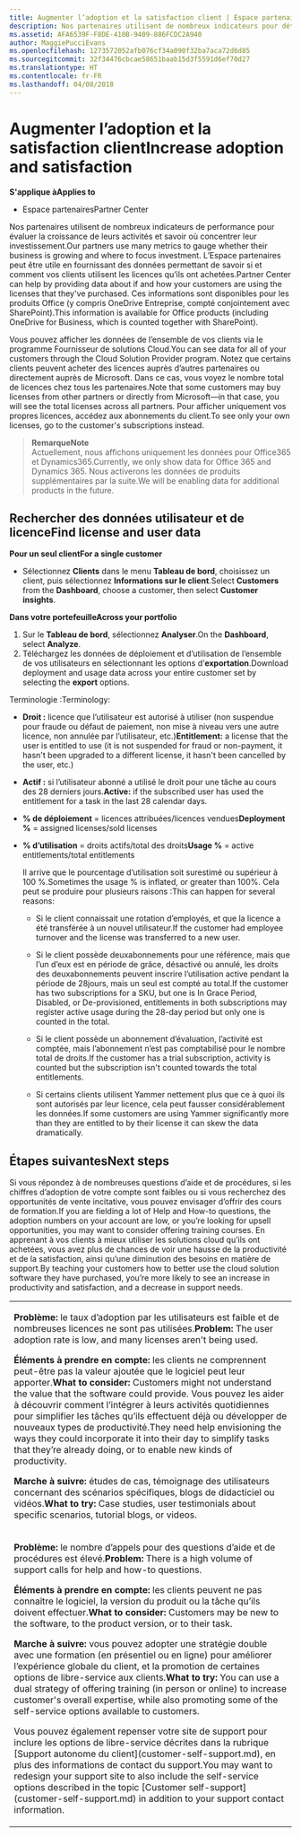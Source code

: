 ```yaml
---
title: Augmenter l’adoption et la satisfaction client | Espace partenaires
description: Nos partenaires utilisent de nombreux indicateurs pour déterminer si leur entreprise se développe et cibler leur investissement. L’Espace partenaires peut être utile en fournissant des données permettant de savoir si et comment vos clients utilisent les licences qu’ils ont achetées.
ms.assetid: AFA6539F-F8DE-410B-9409-886FCDC2A940
author: MaggiePucciEvans
ms.openlocfilehash: 1273572052afb076cf34a090f32ba7aca72d6d85
ms.sourcegitcommit: 32f34476cbcae58651baab15d3f5591d6ef70d27
ms.translationtype: HT
ms.contentlocale: fr-FR
ms.lasthandoff: 04/08/2018
---
```

# <a name="increase-adoption-and-satisfaction"></a><span data-ttu-id="18280-104">Augmenter l’adoption et la satisfaction client</span><span class="sxs-lookup"><span data-stu-id="18280-104">Increase adoption and satisfaction</span></span>

**<span data-ttu-id="18280-105">S'applique à</span><span class="sxs-lookup"><span data-stu-id="18280-105">Applies to</span></span>**

-  <span data-ttu-id="18280-106">Espace partenaires</span><span class="sxs-lookup"><span data-stu-id="18280-106">Partner Center</span></span>

<span data-ttu-id="18280-107">Nos partenaires utilisent de nombreux indicateurs de performance pour évaluer la croissance de leurs activités et savoir où concentrer leur investissement.</span><span class="sxs-lookup"><span data-stu-id="18280-107">Our partners use many metrics to gauge whether their business is growing and where to focus investment.</span></span> <span data-ttu-id="18280-108">L’Espace partenaires peut être utile en fournissant des données permettant de savoir si et comment vos clients utilisent les licences qu’ils ont achetées.</span><span class="sxs-lookup"><span data-stu-id="18280-108">Partner Center can help by providing data about if and how your customers are using the licenses that they've purchased.</span></span> <span data-ttu-id="18280-109">Ces informations sont disponibles pour les produits Office (y compris OneDrive&nbsp;Entreprise, compté conjointement avec SharePoint).</span><span class="sxs-lookup"><span data-stu-id="18280-109">This information is available for Office products (including OneDrive for Business, which is counted together with SharePoint).</span></span>

<span data-ttu-id="18280-110">Vous pouvez afficher les données de l’ensemble de vos clients via le programme Fournisseur de solutions Cloud.</span><span class="sxs-lookup"><span data-stu-id="18280-110">You can see data for all of your customers through the Cloud Solution Provider program.</span></span> <span data-ttu-id="18280-111">Notez que certains clients peuvent acheter des licences auprès d’autres partenaires ou directement auprès de Microsoft. Dans ce cas, vous voyez le nombre total de licences chez tous les partenaires.</span><span class="sxs-lookup"><span data-stu-id="18280-111">Note that some customers may buy licenses from other partners or directly from Microsoft—in that case, you will see the total licenses across all partners.</span></span> <span data-ttu-id="18280-112">Pour afficher uniquement vos propres licences, accédez aux abonnements du client.</span><span class="sxs-lookup"><span data-stu-id="18280-112">To see only your own licenses, go to the customer's subscriptions instead.</span></span>

>**<span data-ttu-id="18280-113">Remarque</span><span class="sxs-lookup"><span data-stu-id="18280-113">Note</span></span>**<br> <span data-ttu-id="18280-114">Actuellement, nous affichons uniquement les données pour Office365 et Dynamics365.</span><span class="sxs-lookup"><span data-stu-id="18280-114">Currently, we only show data for Office 365 and Dynamics 365.</span></span> <span data-ttu-id="18280-115">Nous activerons les données de produits supplémentaires par la suite.</span><span class="sxs-lookup"><span data-stu-id="18280-115">We will be enabling data for additional products in the future.</span></span>

## <a name="find-license-and-user-data"></a><span data-ttu-id="18280-116">Rechercher des données utilisateur et de licence</span><span class="sxs-lookup"><span data-stu-id="18280-116">Find license and user data</span></span>


**<span data-ttu-id="18280-117">Pour un seul client</span><span class="sxs-lookup"><span data-stu-id="18280-117">For a single customer</span></span>**

-   <span data-ttu-id="18280-118">Sélectionnez **Clients** dans le menu **Tableau de bord**, choisissez un client, puis sélectionnez **Informations sur le client**.</span><span class="sxs-lookup"><span data-stu-id="18280-118">Select **Customers** from the **Dashboard**, choose a customer, then select **Customer insights**.</span></span>

**<span data-ttu-id="18280-119">Dans votre portefeuille</span><span class="sxs-lookup"><span data-stu-id="18280-119">Across your portfolio</span></span>**

1.  <span data-ttu-id="18280-120">Sur le **Tableau de bord**, sélectionnez **Analyser**.</span><span class="sxs-lookup"><span data-stu-id="18280-120">On the **Dashboard**, select **Analyze**.</span></span>
2.  <span data-ttu-id="18280-121">Téléchargez les données de déploiement et d’utilisation de l’ensemble de vos utilisateurs en sélectionnant les options d’**exportation**.</span><span class="sxs-lookup"><span data-stu-id="18280-121">Download deployment and usage data across your entire customer set by selecting the **export** options.</span></span>

<span data-ttu-id="18280-122">Terminologie&nbsp;:</span><span class="sxs-lookup"><span data-stu-id="18280-122">Terminology:</span></span>

-   <span data-ttu-id="18280-123">**Droit&nbsp;:** licence que l’utilisateur est autorisé à utiliser (non suspendue pour fraude ou défaut de paiement, non mise à niveau vers une autre licence, non annulée par l’utilisateur, etc.)</span><span class="sxs-lookup"><span data-stu-id="18280-123">**Entitlement:** a license that the user is entitled to use (it is not suspended for fraud or non-payment, it hasn't been upgraded to a different license, it hasn't been cancelled by the user, etc.)</span></span>

-   <span data-ttu-id="18280-124">**Actif&nbsp;:** si l’utilisateur abonné a utilisé le droit pour une tâche au cours des 28&nbsp;derniers jours.</span><span class="sxs-lookup"><span data-stu-id="18280-124">**Active:** if the subscribed user has used the entitlement for a task in the last 28 calendar days.</span></span>

-   <span data-ttu-id="18280-125">**% de déploiement**&nbsp;=&nbsp;licences attribuées/licences vendues</span><span class="sxs-lookup"><span data-stu-id="18280-125">**Deployment %** = assigned licenses/sold licenses</span></span>

-   <span data-ttu-id="18280-126">**% d’utilisation**&nbsp;=&nbsp;droits actifs/total des droits</span><span class="sxs-lookup"><span data-stu-id="18280-126">**Usage %** = active entitlements/total entitlements</span></span>

    <span data-ttu-id="18280-127">Il arrive que le pourcentage d’utilisation soit surestimé ou supérieur à 100&nbsp;%.</span><span class="sxs-lookup"><span data-stu-id="18280-127">Sometimes the usage % is inflated, or greater than 100%.</span></span> <span data-ttu-id="18280-128">Cela peut se produire pour plusieurs raisons&nbsp;:</span><span class="sxs-lookup"><span data-stu-id="18280-128">This can happen for several reasons:</span></span>

    -   <span data-ttu-id="18280-129">Si le client connaissait une rotation d’employés, et que la licence a été transférée à un nouvel utilisateur.</span><span class="sxs-lookup"><span data-stu-id="18280-129">If the customer had employee turnover and the license was transferred to a new user.</span></span>

    -   <span data-ttu-id="18280-130">Si le client possède deuxabonnements pour une référence, mais que l’un d’eux est en période de grâce, désactivé ou annulé, les droits des deuxabonnements peuvent inscrire l’utilisation active pendant la période de 28jours, mais un seul est compté au total.</span><span class="sxs-lookup"><span data-stu-id="18280-130">If the customer has two subscriptions for a SKU, but one is In Grace Period, Disabled, or De-provisioned, entitlements in both subscriptions may register active usage during the 28-day period but only one is counted in the total.</span></span>

    -   <span data-ttu-id="18280-131">Si le client possède un abonnement d’évaluation, l’activité est comptée, mais l’abonnement n’est pas comptabilisé pour le nombre total de droits.</span><span class="sxs-lookup"><span data-stu-id="18280-131">If the customer has a trial subscription, activity is counted but the subscription isn't counted towards the total entitlements.</span></span>

    -   <span data-ttu-id="18280-132">Si certains clients utilisent Yammer nettement plus que ce à quoi ils sont autorisés par leur licence, cela peut fausser considérablement les données.</span><span class="sxs-lookup"><span data-stu-id="18280-132">If some customers are using Yammer significantly more than they are entitled to by their license it can skew the data dramatically.</span></span>

## <a name="next-steps"></a><span data-ttu-id="18280-133">Étapes suivantes</span><span class="sxs-lookup"><span data-stu-id="18280-133">Next steps</span></span>


<span data-ttu-id="18280-134">Si vous répondez à de nombreuses questions d’aide et de procédures, si les chiffres d’adoption de votre compte sont faibles ou si vous recherchez des opportunités de vente incitative, vous pouvez envisager d’offrir des cours de formation.</span><span class="sxs-lookup"><span data-stu-id="18280-134">If you are fielding a lot of Help and How-to questions, the adoption numbers on your account are low, or you’re looking for upsell opportunities, you may want to consider offering training courses.</span></span> <span data-ttu-id="18280-135">En apprenant à vos clients à mieux utiliser les solutions cloud qu’ils ont achetées, vous avez plus de chances de voir une hausse de la productivité et de la satisfaction, ainsi qu’une diminution des besoins en matière de support.</span><span class="sxs-lookup"><span data-stu-id="18280-135">By teaching your customers how to better use the cloud solution software they have purchased, you’re more likely to see an increase in productivity and satisfaction, and a decrease in support needs.</span></span>

<table>
<colgroup>
<col width="100%" />
</colgroup>
<tbody>
<tr class="odd">
<td><p><span data-ttu-id="18280-136"><strong>Problème:</strong> le taux d’adoption par les utilisateurs est faible et de nombreuses licences ne sont pas utilisées.</span><span class="sxs-lookup"><span data-stu-id="18280-136"><strong>Problem:</strong> The user adoption rate is low, and many licenses aren't being used.</span></span></p>
<p><span data-ttu-id="18280-137"><strong>Éléments à prendre en compte:</strong> les clients ne comprennent peut-être pas la valeur ajoutée que le logiciel peut leur apporter.</span><span class="sxs-lookup"><span data-stu-id="18280-137"><strong>What to consider:</strong> Customers might not understand the value that the software could provide.</span></span> <span data-ttu-id="18280-138">Vous pouvez les aider à découvrir comment l’intégrer à leurs activités quotidiennes pour simplifier les tâches qu’ils effectuent déjà ou développer de nouveaux types de productivité.</span><span class="sxs-lookup"><span data-stu-id="18280-138">They need help envisioning the ways they could incorporate it into their day to simplify tasks that they’re already doing, or to enable new kinds of productivity.</span></span></p>
<p><span data-ttu-id="18280-139"><strong>Marche à suivre:</strong> études de cas, témoignage des utilisateurs concernant des scénarios spécifiques, blogs de didacticiel ou vidéos.</span><span class="sxs-lookup"><span data-stu-id="18280-139"><strong>What to try:</strong> Case studies, user testimonials about specific scenarios, tutorial blogs, or videos.</span></span></p></td>
</tr>
<tr class="even">
<td><p><span data-ttu-id="18280-140"><strong>Problème:</strong> le nombre d’appels pour des questions d’aide et de procédures est élevé.</span><span class="sxs-lookup"><span data-stu-id="18280-140"><strong>Problem:</strong> There is a high volume of support calls for help and how-to questions.</span></span></p>
<p><span data-ttu-id="18280-141"><strong>Éléments à prendre en compte:</strong> les clients peuvent ne pas connaître le logiciel, la version du produit ou la tâche qu’ils doivent effectuer.</span><span class="sxs-lookup"><span data-stu-id="18280-141"><strong>What to consider:</strong> Customers may be new to the software, to the product version, or to their task.</span></span></p>
<p><span data-ttu-id="18280-142"><strong>Marche à suivre:</strong> vous pouvez adopter une stratégie double avec une formation (en présentiel ou en ligne) pour améliorer l’expérience globale du client, et la promotion de certaines options de libre-service aux clients.</span><span class="sxs-lookup"><span data-stu-id="18280-142"><strong>What to try:</strong> You can use a dual strategy of offering training (in person or online) to increase customer's overall expertise, while also promoting some of the self-service options available to customers.</span></span></p>
<p><span data-ttu-id="18280-143">Vous pouvez également repenser votre site de support pour inclure les options de libre-service décrites dans la rubrique [Support autonome du client](customer-self-support.md), en plus des informations de contact du support.</span><span class="sxs-lookup"><span data-stu-id="18280-143">You may want to redesign your support site to also include the self-service options described in the topic [Customer self-support](customer-self-support.md) in addition to your support contact information.</span></span></p></td>
</tr>
</tbody>
</table>

 

 

 



